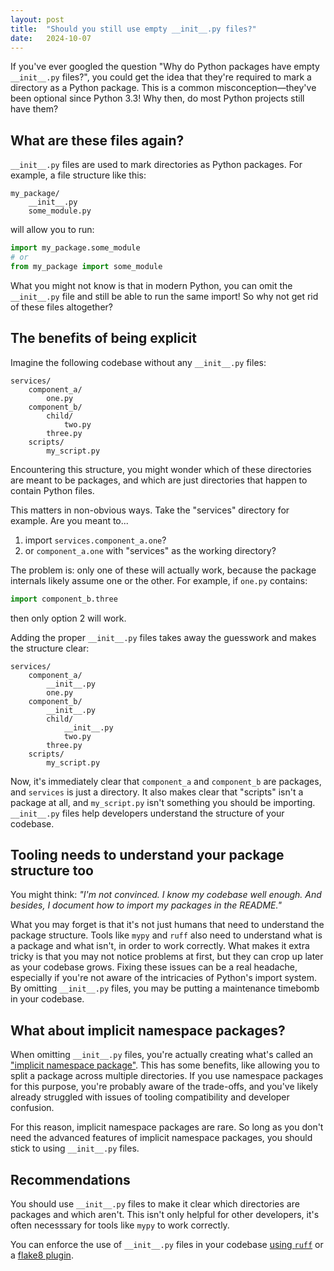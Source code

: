 ```yaml
---
layout: post
title:  "Should you still use empty __init__.py files?"
date:   2024-10-07
---
```


If you've ever googled the question
"Why do Python packages have empty ``__init__.py`` files?",
you could get the idea that they're required to mark a directory as a Python package.
This is a common misconception—they've been optional since Python 3.3!
Why then, do most Python projects still have them?

## What are these files again?

`__init__.py` files are used to mark directories as Python packages.
For example, a file structure like this:

```
my_package/
    __init__.py
    some_module.py
```

will allow you to run:

```python
import my_package.some_module
# or
from my_package import some_module
```

What you might not know is that in modern Python,
you can omit the `__init__.py` file
and still be able to run the same import!
So why not get rid of these files altogether?

## The benefits of being explicit

Imagine the following codebase without any `__init__.py` files:

```
services/
    component_a/
        one.py
    component_b/
        child/
            two.py
        three.py
    scripts/
        my_script.py
```

Encountering this structure, you might wonder
which of these directories are meant to be packages,
and which are just directories that happen to contain Python files.

This matters in non-obvious ways.
Take the "services" directory for example. Are you meant to...

1. import `services.component_a.one`?
2. or `component_a.one` with "services" as the working directory?

The problem is: only one of these will actually work,
because the package internals likely assume one or the other.
For example, if `one.py` contains:

```python
import component_b.three
```

then only option 2 will work.

Adding the proper `__init__.py`  files
takes away the guesswork and makes the structure clear:

```
services/
    component_a/
        __init__.py
        one.py
    component_b/
        __init__.py
        child/
            __init__.py
            two.py
        three.py
    scripts/
        my_script.py
```

Now, it's immediately clear that `component_a` and `component_b` are packages,
and `services` is just a directory.
It also makes clear that "scripts" isn't a package at all, and `my_script.py`
isn't something you should be importing.
`__init__.py` files help developers understand the structure of your codebase.

## Tooling needs to understand your package structure too

You might think: *"I'm not convinced. I know my codebase well enough.
And besides, I document how to import my packages in the README."*

What you may forget is that it's not just humans that need
to understand the package structure.
Tools like `mypy` and `ruff` also need to understand what is a package and what isn't,
in order to work correctly.
What makes it extra tricky is that you may not notice problems
at first, but they can crop up later as your codebase grows.
Fixing these issues can be a real headache, especially if you're
not aware of the intricacies of Python's import system.
By omitting `__init__.py` files,
you may be putting a maintenance timebomb in your codebase.

## What about implicit namespace packages?

When omitting `__init__.py` files,
you're actually creating what's called an ["implicit namespace package"](https://peps.python.org/pep-0420/).
This has some benefits, like allowing you to split a package across multiple directories.
If you use namespace packages for this purpose,
you're probably aware of the trade-offs,
and you've likely already struggled with issues of tooling compatibility
and developer confusion.

For this reason, implicit namespace packages are rare.
So long as you don't need the advanced features of implicit namespace packages,
you should stick to using `__init__.py` files.

## Recommendations

You should use `__init__.py` files to make it clear which directories are packages and which aren't.
This isn't only helpful for other developers, it's often necesssary for tools like
`mypy` to work correctly.

You can enforce the use of `__init__.py` files in your codebase
[using `ruff`](https://docs.astral.sh/ruff/rules/implicit-namespace-package/)
or a [flake8 plugin](https://pypi.org/project/flake8-no-pep420/).
